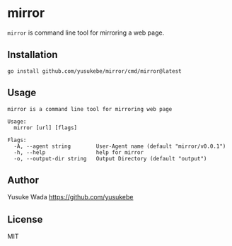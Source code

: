 # mirror

`mirror` is command line tool for mirroring a web page.

## Installation

```plain
go install github.com/yusukebe/mirror/cmd/mirror@latest
```

## Usage

```plain
mirror is a command line tool for mirroring web page

Usage:
  mirror [url] [flags]

Flags:
  -A, --agent string        User-Agent name (default "mirror/v0.0.1")
  -h, --help                help for mirror
  -o, --output-dir string   Output Directory (default "output")
```

## Author

Yusuke Wada <https://github.com/yusukebe>

## License

MIT
